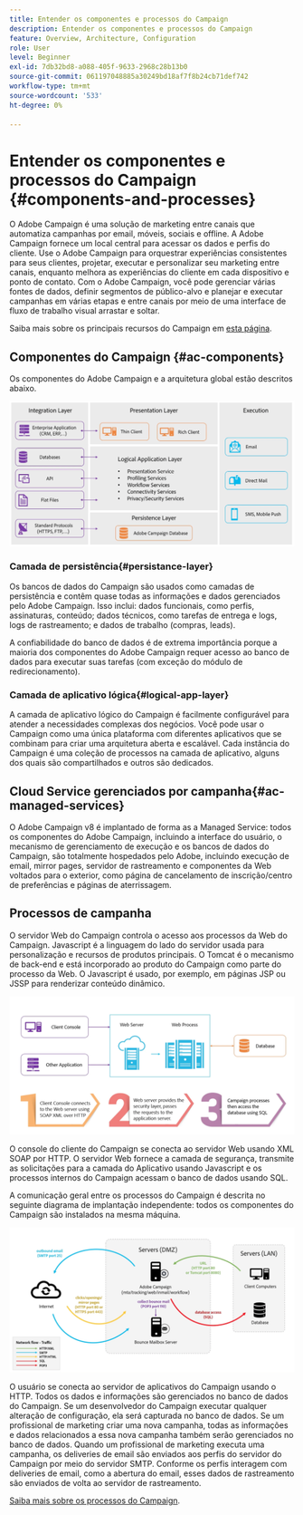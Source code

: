 ```yaml
---
title: Entender os componentes e processos do Campaign
description: Entender os componentes e processos do Campaign
feature: Overview, Architecture, Configuration
role: User
level: Beginner
exl-id: 7db32bd8-a088-405f-9633-2968c28b13b0
source-git-commit: 061197048885a30249bd18af7f8b24cb71def742
workflow-type: tm+mt
source-wordcount: '533'
ht-degree: 0%

---
```


# Entender os componentes e processos do Campaign {#components-and-processes}

O Adobe Campaign é uma solução de marketing entre canais que automatiza campanhas por email, móveis, sociais e offline. A Adobe Campaign fornece um local central para acessar os dados e perfis do cliente. Use o Adobe Campaign para orquestrar experiências consistentes para seus clientes, projetar, executar e personalizar seu marketing entre canais, enquanto melhora as experiências do cliente em cada dispositivo e ponto de contato. Com o Adobe Campaign, você pode gerenciar várias fontes de dados, definir segmentos de público-alvo e planejar e executar campanhas em várias etapas e entre canais por meio de uma interface de fluxo de trabalho visual arrastar e soltar.

Saiba mais sobre os principais recursos do Campaign em [esta página](../start/get-started.md).

## Componentes do Campaign {#ac-components}

Os componentes do Adobe Campaign e a arquitetura global estão descritos abaixo.

![](assets/do-not-localize//ac-components.png)



### Camada de persistência{#persistance-layer}

Os bancos de dados do Campaign são usados como camadas de persistência e contêm quase todas as informações e dados gerenciados pelo Adobe Campaign. Isso inclui: dados funcionais, como perfis, assinaturas, conteúdo; dados técnicos, como tarefas de entrega e logs, logs de rastreamento; e dados de trabalho (compras, leads).

A confiabilidade do banco de dados é de extrema importância porque a maioria dos componentes do Adobe Campaign requer acesso ao banco de dados para executar suas tarefas (com exceção do módulo de redirecionamento).

### Camada de aplicativo lógica{#logical-app-layer}

A camada de aplicativo lógico do Campaign é facilmente configurável para atender a necessidades complexas dos negócios. Você pode usar o Campaign como uma única plataforma com diferentes aplicativos que se combinam para criar uma arquitetura aberta e escalável. Cada instância do Campaign é uma coleção de processos na camada de aplicativo, alguns dos quais são compartilhados e outros são dedicados.

## Cloud Service gerenciados por campanha{#ac-managed-services}

O Adobe Campaign v8 é implantado de forma as a Managed Service: todos os componentes do Adobe Campaign, incluindo a interface do usuário, o mecanismo de gerenciamento de execução e os bancos de dados do Campaign, são totalmente hospedados pelo Adobe, incluindo execução de email, mirror pages, servidor de rastreamento e componentes da Web voltados para o exterior, como página de cancelamento de inscrição/centro de preferências e páginas de aterrissagem.

## Processos de campanha

O servidor Web do Campaign controla o acesso aos processos da Web do Campaign. Javascript é a linguagem do lado do servidor usada para personalização e recursos de produtos principais. O Tomcat é o mecanismo de back-end e está incorporado ao produto do Campaign como parte do processo da Web. O Javascript é usado, por exemplo, em páginas JSP ou JSSP para renderizar conteúdo dinâmico.

![](assets/do-not-localize/ac-processes.png)

O console do cliente do Campaign se conecta ao servidor Web usando XML SOAP por HTTP. O servidor Web fornece a camada de segurança, transmite as solicitações para a camada do Aplicativo usando Javascript e os processos internos do Campaign acessam o banco de dados usando SQL.

A comunicação geral entre os processos do Campaign é descrita no seguinte diagrama de implantação independente: todos os componentes do Campaign são instalados na mesma máquina.

![](assets/do-not-localize//ac-standalone.png)

O usuário se conecta ao servidor de aplicativos do Campaign usando o HTTP. Todos os dados e informações são gerenciados no banco de dados do Campaign. Se um desenvolvedor do Campaign executar qualquer alteração de configuração, ela será capturada no banco de dados. Se um profissional de marketing criar uma nova campanha, todas as informações e dados relacionados a essa nova campanha também serão gerenciados no banco de dados. Quando um profissional de marketing executa uma campanha, os deliveries de email são enviados aos perfis do servidor do Campaign por meio do servidor SMTP. Conforme os perfis interagem com deliveries de email, como a abertura do email, esses dados de rastreamento são enviados de volta ao servidor de rastreamento.

[Saiba mais sobre os processos do Campaign](../architecture/general-architecture.md#dev-env).
